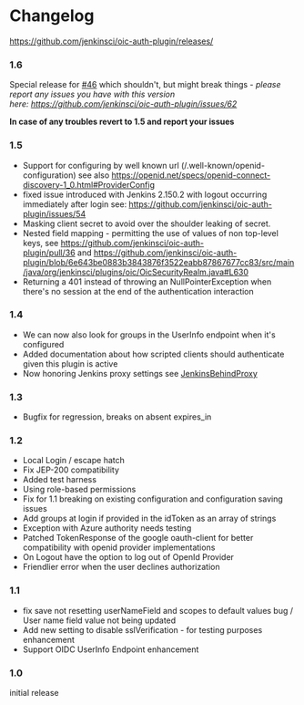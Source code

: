 # Changelog

<https://github.com/jenkinsci/oic-auth-plugin/releases/>

### 1.6 

Special release
for [\#46](https://github.com/jenkinsci/oic-auth-plugin/issues/46)
which shouldn't, but might break things - *please report any issues you
have with this version
here: <https://github.com/jenkinsci/oic-auth-plugin/issues/62>*

**In case of any troubles revert to 1.5 and report your issues**

### 1.5

-   Support for configuring by well known
    url (/.well-known/openid-configuration) see
    also <https://openid.net/specs/openid-connect-discovery-1_0.html#ProviderConfig>
-   fixed issue introduced with Jenkins 2.150.2 with logout occurring
    immediately after login
    see: <https://github.com/jenkinsci/oic-auth-plugin/issues/54>
-   Masking client secret to avoid over the shoulder leaking of secret.
-   Nested field mapping - permitting the use of values of non top-level
    keys,
    see <https://github.com/jenkinsci/oic-auth-plugin/pull/36> and <https://github.com/jenkinsci/oic-auth-plugin/blob/6e643be0883b3843876f3522eabb87867677cc83/src/main/java/org/jenkinsci/plugins/oic/OicSecurityRealm.java#L630>
-   Returning a 401 instead of throwing an NullPointerException when
    there's no session at the end of the authentication interaction

### 1.4

-   We can now also look for groups in the UserInfo endpoint when it's
    configured
-   Added documentation about how scripted clients should authenticate
    given this plugin is active
-   Now honoring Jenkins proxy settings
    see [JenkinsBehindProxy](https://wiki.jenkins.io/display/JENKINS/JenkinsBehindProxy)

### 1.3

-   Bugfix for regression, breaks on absent expires\_in

### 1.2

-   Local Login / escape hatch
-   Fix JEP-200 compatibility
-   Added test harness
-   Using role-based permissions
-   Fix for 1.1 breaking on existing configuration and configuration
    saving issues
-   Add groups at login if provided in the idToken as an array of
    strings
-   Exception with Azure authority needs testing
-   Patched TokenResponse of the google oauth-client for better
    compatibility with openid provider implementations
-   On Logout have the option to log out of OpenId Provider
-   Friendlier error when the user declines authorization

### 1.1

-   fix save not resetting userNameField and scopes to default values
    bug / User name field value not being updated
-   Add new setting to disable sslVerification - for testing purposes
    enhancement
-   Support OIDC UserInfo Endpoint enhancement

### 1.0

initial release